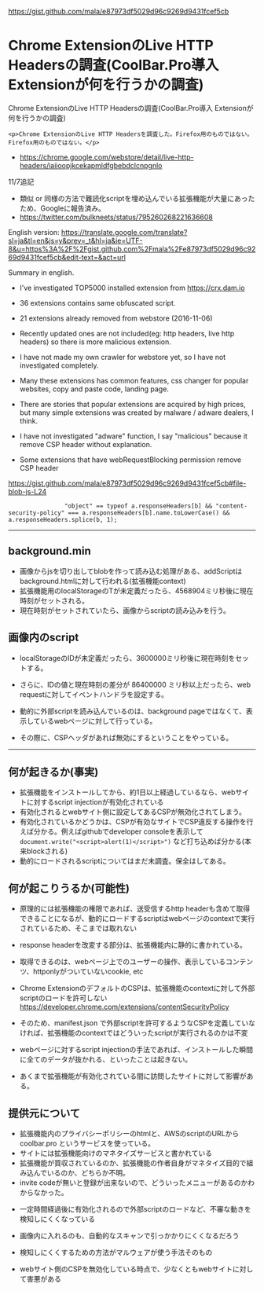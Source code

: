 <a href="https://gist.github.com/mala/e87973df5029d96c9269d9431fcef5cb">https://gist.github.com/mala/e87973df5029d96c9269d9431fcef5cb</a><div id="articleHeader"><h1>Chrome ExtensionのLive HTTP Headersの調査(CoolBar.Pro導入 Extensionが何を行うかの調査)</h1></div>
    <div>
  <div>
    Chrome ExtensionのLive HTTP Headersの調査(CoolBar.Pro導入 Extensionが何を行うかの調査)
  </div>
</div>


        
  
      
    
  
    <p>Chrome ExtensionのLive HTTP Headersを調査した。Firefox用のものではない。Firefox用のものではない。</p>
<ul>
<li><a href="https://chrome.google.com/webstore/detail/live-http-headers/iaiioopjkcekapmldfgbebdclcnpgnlo" target="_blank">https://chrome.google.com/webstore/detail/live-http-headers/iaiioopjkcekapmldfgbebdclcnpgnlo</a></li>
</ul>
<p>11/7追記</p>
<ul>
<li>類似 or 同様の方法で難読化scriptを埋め込んでいる拡張機能が大量にあったため、Googleに報告済み。</li>
<li><a href="https://twitter.com/bulkneets/status/795260268221636608" target="_blank">https://twitter.com/bulkneets/status/795260268221636608</a></li>
</ul>
<p>English version: <a href="https://translate.google.com/translate?sl=ja&tl=en&js=y&prev=_t&hl=ja&ie=UTF-8&u=https%3A%2F%2Fgist.github.com%2Fmala%2Fe87973df5029d96c9269d9431fcef5cb&edit-text=&act=url" target="_blank">https://translate.google.com/translate?sl=ja&tl=en&js=y&prev=_t&hl=ja&ie=UTF-8&u=https%3A%2F%2Fgist.github.com%2Fmala%2Fe87973df5029d96c9269d9431fcef5cb&edit-text=&act=url</a></p>
<p>Summary in english.</p>
<ul>
<li>
<p>I've investigated TOP5000 installed extension from <a href="https://crx.dam.io" target="_blank">https://crx.dam.io</a></p>
</li>
<li>
<p>36 extensions contains same obfuscated script.</p>
</li>
<li>
<p>21 extensions already removed from webstore (2016-11-06)</p>
</li>
<li>
<p>Recently updated ones are not included(eg: http headers, live http headers) so there is more malicious extension.</p>
</li>
<li>
<p>I have not made my own crawler for webstore yet, so I have not investigated completely.</p>
</li>
<li>
<p>Many these extensions has common features, css changer for popular websites, copy and paste code, landing page.</p>
</li>
<li>
<p>There are stories that popular extensions are acquired by high prices, but many simple extensions was created by malware / adware dealers, I think.</p>
</li>
<li>
<p>I have not investigated "adware" function, I say "malicious" because it remove CSP header without explanation.</p>
</li>
<li>
<p>Some extensions that have webRequestBlocking permission remove CSP header</p>
</li>
</ul>
<p><a href="https://gist.github.com/mala/e87973df5029d96c9269d9431fcef5cb#file-blob-js-L24" target="_blank">https://gist.github.com/mala/e87973df5029d96c9269d9431fcef5cb#file-blob-js-L24</a></p>
<pre><code>                "object" == typeof a.responseHeaders[b] && "content-security-policy" === a.responseHeaders[b].name.toLowerCase() && a.responseHeaders.splice(b, 1);
</code></pre>
<hr />
<h2>background.min</h2>
<ul>
<li>画像からjsを切り出してblobを作って読み込む処理がある、addScriptはbackground.htmlに対して行われる(拡張機能context)</li>
<li>拡張機能用のlocalStorageのTが未定義だったら、4568904ミリ秒後に現在時刻がセットされる。</li>
<li>現在時刻がセットされていたら、画像からscriptの読み込みを行う。</li>
</ul>
<h2>画像内のscript</h2>
<ul>
<li>
<p>localStorageのIDが未定義だったら、3600000ミリ秒後に現在時刻をセットする。</p>
</li>
<li>
<p>さらに、IDの値と現在時刻の差分が 86400000 ミリ秒以上だったら、web requestに対してイベントハンドラを設定する。</p>
</li>
<li>
<p>動的に外部scriptを読み込んでいるのは、background pageではなくて、表示しているwebページに対して行っている。</p>
</li>
<li>
<p>その際に、CSPヘッダがあれば無効にするということをやっている。</p>
</li>
</ul>
<hr />
<h2>何が起きるか(事実)</h2>
<ul>
<li>拡張機能をインストールしてから、約1日以上経過しているなら、webサイトに対するscript injectionが有効化されている</li>
<li>有効化されるとwebサイト側に設定してあるCSPが無効化されてしまう。</li>
<li>有効化されているかどうかは、CSPが有効なサイトでCSP違反する操作を行えば分かる。例えばgithubでdeveloper consoleを表示して <code>document.write("&lt;script&gt;alert(1)&lt;/script&gt;")</code> など打ち込めば分かる(本来blockされる)</li>
<li>動的にロードされるscriptについてはまだ未調査。保全はしてある。</li>
</ul>
<h2>何が起こりうるか(可能性)</h2>
<ul>
<li>
<p>原理的には拡張機能の権限であれば、送受信するhttp headerも含めて取得できることになるが、動的にロードするscriptはwebページのcontextで実行されているため、そこまでは取れない</p>
</li>
<li>
<p>response headerを改変する部分は、拡張機能内に静的に書かれている。</p>
</li>
<li>
<p>取得できるのは、webページ上でのユーザーの操作、表示しているコンテンツ、httponlyがついていないcookie, etc</p>
</li>
<li>
<p>Chrome ExtensionのデフォルトのCSPは、拡張機能のcontextに対して外部scriptのロードを許可しない <a href="https://developer.chrome.com/extensions/contentSecurityPolicy" target="_blank">https://developer.chrome.com/extensions/contentSecurityPolicy</a></p>
</li>
<li>
<p>そのため、manifest.json で外部scriptを許可するようなCSPを定義していなければ、拡張機能のcontextではどういったscriptが実行されるのかは不変</p>
</li>
<li>
<p>webページに対するscript injectionの手法であれば、インストールした瞬間に全てのデータが抜かれる、といったことは起きない。</p>
</li>
<li>
<p>あくまで拡張機能が有効化されている間に訪問したサイトに対して影響がある。</p>
</li>
</ul>
<h2>提供元について</h2>
<ul>
<li>拡張機能内のプライバシーポリシーのhtmlと、AWSのscriptのURLから coolbar.pro というサービスを使っている。</li>
<li>サイトには拡張機能向けのマネタイズサービスと書かれている</li>
<li>拡張機能が買収されているのか、拡張機能の作者自身がマネタイズ目的で組み込んでいるのか、どちらか不明。</li>
<li>invite codeが無いと登録が出来ないので、どういったメニューがあるのかわからなかった。</li>
</ul>

<ul>
<li>
<p>一定時間経過後に有効化されるので外部scriptのロードなど、不審な動きを検知しにくくなっている</p>
</li>
<li>
<p>画像内に入れるのも、自動的なスキャンで引っかかりにくくなるだろう</p>
</li>
<li>
<p>検知しにくくするための方法がマルウェアが使う手法そのもの</p>
</li>
<li>
<p>webサイト側のCSPを無効化している時点で、少なくともwebサイトに対して害悪がある</p>
</li>
</ul>
